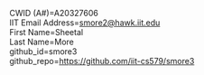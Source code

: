 CWID (A#)=A20327606  
IIT Email Address=smore2@hawk.iit.edu  
First Name=Sheetal  
Last Name=More  
github_id=smore3  
github_repo=https://github.com/iit-cs579/smore3  